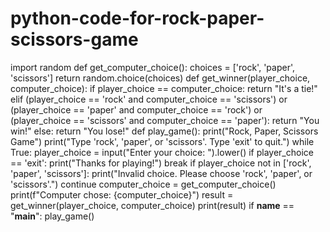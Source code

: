 # python-code-for-rock-paper-scissors-game
import random
def get_computer_choice():
    choices = ['rock', 'paper', 'scissors']
    return random.choice(choices)
def get_winner(player_choice, computer_choice):
    if player_choice == computer_choice:
        return "It's a tie!"
    elif (player_choice == 'rock' and computer_choice == 'scissors') or \
         (player_choice == 'paper' and computer_choice == 'rock') or \
         (player_choice == 'scissors' and computer_choice == 'paper'):
        return "You win!"
    else:
        return "You lose!"
def play_game():
    print("Rock, Paper, Scissors Game")
    print("Type 'rock', 'paper', or 'scissors'. Type 'exit' to quit.")
    while True:
        player_choice = input("Enter your choice: ").lower()
        if player_choice == 'exit':
            print("Thanks for playing!")
            break
        if player_choice not in ['rock', 'paper', 'scissors']:
            print("Invalid choice. Please choose 'rock', 'paper', or 'scissors'.")
            continue
        computer_choice = get_computer_choice()
        print(f"Computer chose: {computer_choice}")
        result = get_winner(player_choice, computer_choice)
        print(result)
if __name__ == "__main__":
    play_game()
